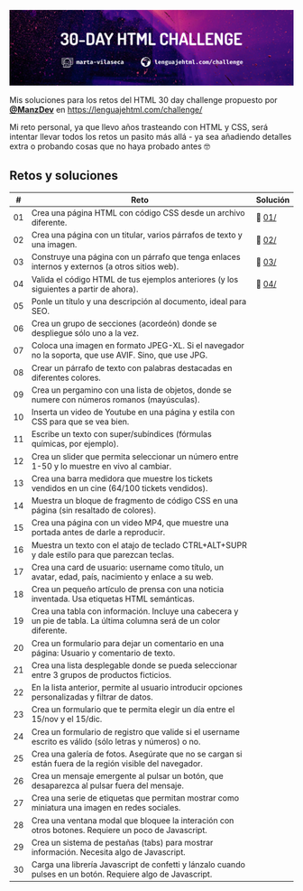 ![alt text](./common/images/banner.jpg)

Mis soluciones para los retos del HTML 30 day challenge propuesto por **[@ManzDev](https://github.com/ManzDev)** en https://lenguajehtml.com/challenge/

Mi reto personal, ya que llevo años trasteando con HTML y CSS, será intentar llevar todos los retos un pasito más allá - ya sea añadiendo detalles extra o probando cosas que no haya probado antes 🤓

## Retos y soluciones  

| #  | Reto                                                                                                                  | Solución       |
|----|-----------------------------------------------------------------------------------------------------------------------|----------------|
| 01 | Crea una página HTML con código CSS desde un archivo diferente.                                                       | 📁 [01/](/01/) |
| 02 | Crea una página con un titular, varios párrafos de texto y una imagen.                                                | 📁 [02/](/02/) |
| 03 | Construye una página con un párrafo que tenga enlaces internos y externos (a otros sitios web).                       | 📁 [03/](/03/) |
| 04 | Valida el código HTML de tus ejemplos anteriores (y los siguientes a partir de ahora).                                | 📁 [04/](/04/) |
| 05 | Ponle un título y una descripción al documento, ideal para SEO.                                                       |                |
| 06 | Crea un grupo de secciones (acordeón) donde se despliegue sólo uno a la vez.                                          |                |
| 07 | Coloca una imagen en formato JPEG-XL. Si el navegador no la soporta, que use AVIF. Sino, que use JPG.                 |                |
| 08 | Crear un párrafo de texto con palabras destacadas en diferentes colores.                                              |                |
| 09 | Crea un pergamino con una lista de objetos, donde se numere con números romanos (mayúsculas).                         |                |
| 10 | Inserta un video de Youtube en una página y estila con CSS para que se vea bien.                                      |                |
| 11 | Escribe un texto con super/subíndices (fórmulas químicas, por ejemplo).                                               |                |
| 12 | Crea un slider que permita seleccionar un número entre 1-50 y lo muestre en vivo al cambiar.                          |                |
| 13 | Crea una barra medidora que muestre los tickets vendidos en un cine (64/100 tickets vendidos).                        |                |
| 14 | Muestra un bloque de fragmento de código CSS en una página (sin resaltado de colores).                                |                |
| 15 | Crea una página con un video MP4, que muestre una portada antes de darle a reproducir.                                |                |
| 16 | Muestra un texto con el atajo de teclado CTRL+ALT+SUPR y dale estilo para que parezcan teclas.                        |                |
| 17 | Crea una card de usuario: username como título, un avatar, edad, país, nacimiento y enlace a su web.                  |                |
| 18 | Crea un pequeño artículo de prensa con una noticia inventada. Usa etiquetas HTML semánticas.                          |                |
| 19 | Crea una tabla con información. Incluye una cabecera y un pie de tabla. La última columna será de un color diferente. |                |
| 20 | Crea un formulario para dejar un comentario en una página: Usuario y comentario de texto.                             |                |
| 21 | Crea una lista desplegable donde se pueda seleccionar entre 3 grupos de productos ficticios.                          |                |
| 22 | En la lista anterior, permite al usuario introducir opciones personalizadas y filtrar de datos.                       |                |
| 23 | Crea un formulario que te permita elegir un día entre el 15/nov y el 15/dic.                                          |                |
| 24 | Crea un formulario de registro que valide si el username escrito es válido (sólo letras y números) o no.              |                |
| 25 | Crea una galería de fotos. Asegúrate que no se cargan si están fuera de la región visible del navegador.              |                |
| 26 | Crea un mensaje emergente al pulsar un botón, que desaparezca al pulsar fuera del mensaje.                            |                |
| 27 | Crea una serie de etiquetas que permitan mostrar como miniatura una imagen en redes sociales.                         |                |
| 28 | Crea una ventana modal que bloquee la interación con otros botones. Requiere un poco de Javascript.                   |                |
| 29 | Crea un sistema de pestañas (tabs) para mostrar información. Necesita algo de Javascript.                             |                |
| 30 | Carga una librería Javascript de confetti y lánzalo cuando pulses en un botón. Requiere algo de Javascript.           |                |